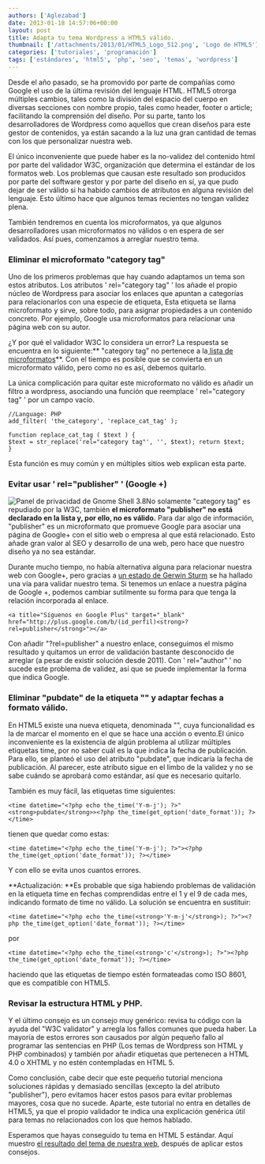 ```yaml
---
authors: ['Aglezabad']
date: 2013-01-18 14:57:06+00:00
layout: post
title: Adapta tu tema Wordpress a HTML5 válido.
thumbnail: ['/attachments/2013/01/HTML5_Logo_512.png', 'Logo de HTML5']
categories: ['tutoriales', 'programación']
tags: ['estándares', 'html5', 'php', 'seo', 'temas', 'wordpress']
---
```


Desde el año pasado, se ha promovido por parte de compañías como Google el uso de la última revisión del lenguaje HTML. HTML5 otrorga múltiples cambios, tales como la división del espacio del cuerpo en diversas secciones con nombre propio, tales como header, footer o article; facilitando la comprensión del diseño. Por su parte, tanto los desarrolladores de Wordpress como aquellos que crean diseños para este gestor de contenidos, ya están sacando a la luz una gran cantidad de temas con los que personalizar nuestra web.

El único inconveniente que puede haber es la no-validez del contenido html por parte del validador W3C, organización que determina el estándar de los formatos web. Los problemas que causan este resultado son producidos por parte del software gestor y por parte del diseño en sí, ya que pudo dejar de ser válido si ha habido cambios de atributos en alguna revisión del lenguaje. Esto último hace que algunos temas recientes no tengan validez plena.

También tendremos en cuenta los microformatos, ya que algunos desarrolladores usan microformatos no válidos o en espera de ser validados. Así pues, comenzamos a arreglar nuestro tema.


### Eliminar el microformato "category tag"


Uno de los primeros problemas que hay cuando adaptamos un tema son estos atributos. Los atributos ' rel="category tag" ' los añade el propio núcleo de Wordpress para asociar los enlaces que apuntan a categorías para relacionarlos con una especie de etiqueta, Esta etiqueta se llama microformato y sirve, sobre todo, para asignar propiedades a un contenido concreto. Por ejemplo, Google usa microformatos para relacionar una página web con su autor.

¿Y por qué el validador W3C lo considera un error? La respuesta se encuentra en lo siguiente:** "category tag" no pertenece a la[ lista de microformatos](http://microformats.org/wiki/existing-rel-values)**. Con el tiempo es posible que se convierta en un microformato válido, pero como no es así, debemos quitarlo.

La única complicación para quitar este microformato no válido es añadir un filtro a wordpress, asociando una función que reemplace ' rel="category tag" ' por un campo vacío.

    
    //Language: PHP
    add_filter( 'the_category', 'replace_cat_tag' );
    
    function replace_cat_tag ( $text ) {
    $text = str_replace('rel="category tag"', '', $text); return $text;
    }


Esta función es muy común y en múltiples sitios web explican esta parte.


### Evitar usar ' rel="publisher" ' (Google +)

<img alt="Panel de privacidad de Gnome Shell 3.8" src="/img/placeholder.gif" data-original="/attachments/2013/01/googleplus.jpg" class="img-responsive img-rounded lazy pull-left">No solamente "category tag" es repudiado por la W3C, también **el microformato "publisher" no está declarado en la lista y, por ello, no es válido.** Para dar algo de información, "publisher" es un microformato que promueve Google para asociar una página de Google+ con el sitio web o empresa al que está relacionado. Esto añade gran valor al SEO y desarrollo de una web, pero hace que nuestro diseño ya no sea estándar.

Durante mucho tiempo, no había alternativa alguna para relacionar nuestra web con Google+, pero gracias a [un estado de Gerwin Sturm](https://plus.google.com/112336147904981294875/posts/b8CczJQDdLc) se ha hallado una vía para validar nuestro tema. Si tenemos un enlace a nuestra página de Google +, podemos cambiar sutilmente su forma para que tenga la relación incorporada al enlace.

    
    <a title="Síguenos en Google Plus" target="_blank" href="http://plus.google.com/b/(id_perfil)<strong>?rel=publisher</strong>"></a>


Con añadir "?rel=publisher" a nuestro enlace, conseguimos el mismo resultado y quitamos un error de validación bastante desconocido de arreglar (a pesar de existir solución desde 2011). Con ' rel="author" ' no sucede este problema de validez, así que se puede implementar la forma que indica Google.


### Eliminar "pubdate" de la etiqueta "<time>" y adaptar fechas a formato válido.


En HTML5 existe una nueva etiqueta, denominada "<time>", cuya funcionalidad es la de marcar el momento en el que se hace una acción o evento.El único inconveniente es la existencia de algún problema al utilizar múltiples etiquetas time, por no saber cuál es la que indica la fecha de publicación. Para ello, se planteó el uso del atributo "pubdate", que indicaría la fecha de publicación. Al parecer, este atributo sigue en el limbo de la validez y no se sabe cuándo se aprobará como estándar, así que es necesario quitarlo.

También es muy fácil, las etiquetas time siguientes:

    
    <time datetime="<?php echo the_time('Y-m-j'); ?>" <strong>pubdate</strong>><?php the_time(get_option('date_format')); ?></time>


tienen que quedar como estas:

    
    <time datetime="<?php echo the_time('Y-m-j'); ?>"><?php the_time(get_option('date_format')); ?></time>


Y con ello se evita unos cuantos errores.

**Actualización: **Es probable que siga habiendo problemas de validación en la etiqueta time en fechas comprendidas entre el 1 y el 9 de cada mes, indicando formato de time no válido. La solución se encuentra en sustituir:

    
    <time datetime="<?php echo the_time(<strong>'Y-m-j'</strong>); ?>"><?php the_time(get_option('date_format')); ?></time>


por

    
    <time datetime="<?php echo the_time(<strong>'c'</strong>); ?>"><?php the_time(get_option('date_format')); ?></time>


haciendo que las etiquetas de tiempo estén formateadas como ISO 8601, que es compatible con HTML5.


### Revisar la estructura HTML y PHP.


Y el último consejo es un consejo muy genérico: revisa tu código con la ayuda del "W3C validator" y arregla los fallos comunes que pueda haber. La mayoría de estos errores son causados por algún pequeño fallo al programar las sentencias en PHP (Los temas de Wordpress son HTML y PHP combinados) y también por añadir etiquetas que pertenecen a HTML 4.0 o XHTML y no estén contempladas en HTML 5.

Como conclusión, cabe decir que este pequeño tutorial menciona soluciones rápidas y demasiado sencillas (excepto la del atributo "publisher"), pero evitamos hacer estos pasos para evitar problemas mayores, cosa que no sucede. Aparte, este tutorial no entra en detalles de HTML5, ya que el propio validador te indica una explicación genérica útil para temas no relacionados con los que hemos hablado.

Esperamos que hayas conseguido tu tema en HTML 5 estándar. Aquí muestro [el resultado del tema de nuestra web](http://validator.w3.org/check?uri=http%3A%2F%2Fwww.univunix.com%2F&charset=%28detect+automatically%29&doctype=Inline&group=0&user-agent=W3C_Validator%2F1.3), después de aplicar estos consejos.


